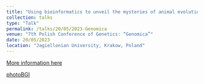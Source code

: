 ```yaml
---
title: "Using bioinformatics to unveil the mysteries of animal evolution."
collection: talks
type: "Talk"
permalink: /talks/20/05/2023-Genomica
venue: "7th Polish Conference of Genetics: “Genomica”"
date: 20/05/2023
location: "Jagiellonian University, Krakow, Poland"
---
```


[More information here](http://www.genomica.pl/en/home-page/)

[photoBGI](../images/Ylla_BGI2023.jpeg)
